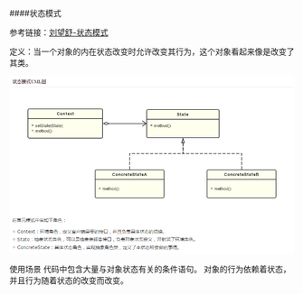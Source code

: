 ####状态模式

参考链接：[刘望舒-状态模式](http://blog.csdn.net/itachi85/article/details/70199565)

定义：当一个对象的内在状态改变时允许改变其行为，这个对象看起来像是改变了其类。

![UML图](state.png)

使用场景
代码中包含大量与对象状态有关的条件语句。
对象的行为依赖着状态，并且行为随着状态的改变而改变。